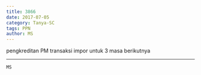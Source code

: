 ```yaml
---
title: 3866
date: 2017-07-05
category: Tanya-SC
tags: PPN
author: MS
---
```


pengkreditan PM transaksi impor untuk 3 masa berikutnya

---



`MS`

